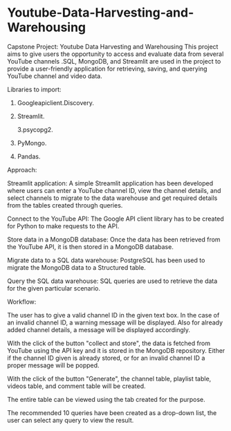 # Youtube-Data-Harvesting-and-Warehousing
Capstone Project:  Youtube Data Harvesting and Warehousing
This project aims to give users the opportunity to access and evaluate data from several YouTube channels .SQL, MongoDB, and Streamlit are used in the project to provide a user-friendly application for retrieving, saving, and querying YouTube channel and video data.

Libraries to import:

1. Googleapiclient.Discovery.

2. Streamlit.

   3.psycopg2.

4. PyMongo.

5. Pandas.

Approach:

Streamlit application: A simple Streamlit application has been developed where users can enter a YouTube channel ID, view the channel details, and select channels to migrate to the data warehouse and get required details from the tables created through queries.

Connect to the YouTube API: The Google API client library has to be created for Python to make requests to the API.

Store data in a MongoDB database: Once the data has been retrieved from the YouTube API, it is then stored in a MongoDB database.

Migrate data to a SQL data warehouse: PostgreSQL has been used to migrate the MongoDB data to a Structured table.

Query the SQL data warehouse: SQL queries are used to retrieve the data for the given particular scenario.

Workflow:

The user has to give a valid channel ID in the given text box. In the case of an invalid channel ID, a warning message will be displayed. Also for already added channel details, a message will be displayed accordingly.

With the click of the button "collect and store", the data is fetched from YouTube using the API key and it is stored in the MongoDB repository. Either if the channel ID given is already stored, or for an invalid channel ID a proper message will be popped.

With the click of the button "Generate", the channel table, playlist table, videos table, and comment table will be created.

The entire table can be viewed using the tab created for the purpose.

The recommended 10 queries have been created as a drop-down list, the user can select any query to view the result.

